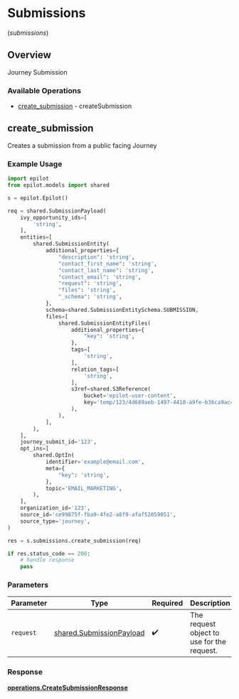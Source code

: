 # Submissions
(*submissions*)

## Overview

Journey Submission

### Available Operations

* [create_submission](#create_submission) - createSubmission

## create_submission

Creates a submission from a public facing Journey


### Example Usage

```python
import epilot
from epilot.models import shared

s = epilot.Epilot()

req = shared.SubmissionPayload(
    ivy_opportunity_ids=[
        'string',
    ],
    entities=[
        shared.SubmissionEntity(
            additional_properties={
                "description": 'string',
                "contact_first_name": 'string',
                "contact_last_name": 'string',
                "contact_email": 'string',
                "request": 'string',
                "files": 'string',
                "_schema": 'string',
            },
            schema=shared.SubmissionEntitySchema.SUBMISSION,
            files=[
                shared.SubmissionEntityFiles(
                    additional_properties={
                        "key": 'string',
                    },
                    tags=[
                        'string',
                    ],
                    relation_tags=[
                        'string',
                    ],
                    s3ref=shared.S3Reference(
                        bucket='epilot-user-content',
                        key='temp/123/4d689aeb-1497-4410-a9fe-b36ca9ac4389/document.pdf',
                    ),
                ),
            ],
        ),
    ],
    journey_submit_id='123',
    opt_ins=[
        shared.OptIn(
            identifier='example@email.com',
            meta={
                "key": 'string',
            },
            topic='EMAIL_MARKETING',
        ),
    ],
    organization_id='123',
    source_id='ce99875f-fba9-4fe2-a8f9-afaf52059051',
    source_type='journey',
)

res = s.submissions.create_submission(req)

if res.status_code == 200:
    # handle response
    pass
```

### Parameters

| Parameter                                                            | Type                                                                 | Required                                                             | Description                                                          |
| -------------------------------------------------------------------- | -------------------------------------------------------------------- | -------------------------------------------------------------------- | -------------------------------------------------------------------- |
| `request`                                                            | [shared.SubmissionPayload](../../models/shared/submissionpayload.md) | :heavy_check_mark:                                                   | The request object to use for the request.                           |


### Response

**[operations.CreateSubmissionResponse](../../models/operations/createsubmissionresponse.md)**

